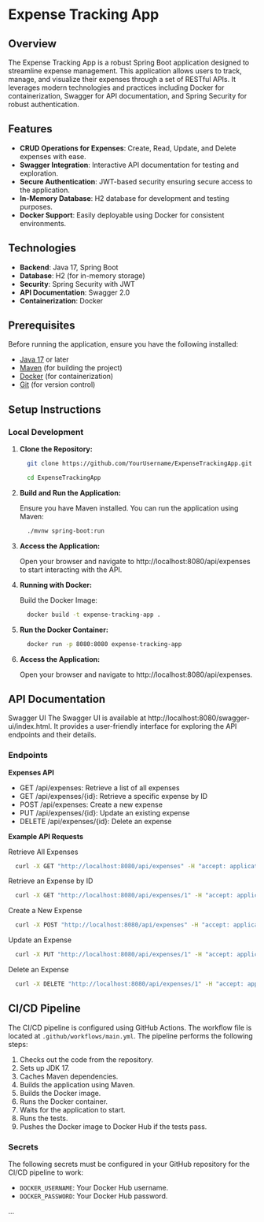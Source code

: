 # Expense Tracking App

## Overview

The Expense Tracking App is a robust Spring Boot application designed to streamline expense management. This application allows users to track, manage, and visualize their expenses through a set of RESTful APIs. It leverages modern technologies and practices including Docker for containerization, Swagger for API documentation, and Spring Security for robust authentication.

## Features

- **CRUD Operations for Expenses**: Create, Read, Update, and Delete expenses with ease.
- **Swagger Integration**: Interactive API documentation for testing and exploration.
- **Secure Authentication**: JWT-based security ensuring secure access to the application.
- **In-Memory Database**: H2 database for development and testing purposes.
- **Docker Support**: Easily deployable using Docker for consistent environments.

## Technologies

- **Backend**: Java 17, Spring Boot
- **Database**: H2 (for in-memory storage)
- **Security**: Spring Security with JWT
- **API Documentation**: Swagger 2.0
- **Containerization**: Docker

## Prerequisites

Before running the application, ensure you have the following installed:

- [Java 17](https://www.oracle.com/java/technologies/javase-jdk17-downloads.html) or later
- [Maven](https://maven.apache.org/) (for building the project)
- [Docker](https://www.docker.com/products/docker-desktop) (for containerization)
- [Git](https://git-scm.com/) (for version control)

## Setup Instructions

### Local Development

1. **Clone the Repository:**

     ```bash
       git clone https://github.com/YourUsername/ExpenseTrackingApp.git
     ```
     
     ```bash
       cd ExpenseTrackingApp
     ```
2. **Build and Run the Application:**

    Ensure you have Maven installed. You can run the application using Maven:

    ```bash
      ./mvnw spring-boot:run
    ```

3. **Access the Application:**

    Open your browser and navigate to http://localhost:8080/api/expenses to start interacting with the API.

4. **Running with Docker:**

    Build the Docker Image:

    ```bash
      docker build -t expense-tracking-app .
    ```

5. **Run the Docker Container:**

    ```bash
      docker run -p 8080:8080 expense-tracking-app
    ```

6. **Access the Application:**

    Open your browser and navigate to http://localhost:8080/api/expenses.

## API Documentation
  
  Swagger UI
  The Swagger UI is available at http://localhost:8080/swagger-ui/index.html. It provides a user-friendly interface for exploring the API endpoints and their details.
  
  ### Endpoints
  
  **Expenses API**
  - GET /api/expenses: Retrieve a list of all expenses
  - GET /api/expenses/{id}: Retrieve a specific expense by ID
  - POST /api/expenses: Create a new expense
  - PUT /api/expenses/{id}: Update an existing expense
  - DELETE /api/expenses/{id}: Delete an expense
  
  **Example API Requests**
  
  Retrieve All Expenses
 
  ```bash
    curl -X GET "http://localhost:8080/api/expenses" -H "accept: application/json"
  ```
  Retrieve an Expense by ID
  
  ```bash
    curl -X GET "http://localhost:8080/api/expenses/1" -H "accept: application/json"
  ```
  
  Create a New Expense
  ```bash
    curl -X POST "http://localhost:8080/api/expenses" -H "accept: application/json" -H "Content-Type: application/json" -d "{\"amount\":100,\"description\":\"Groceries\",\"date\":\"2023-01-01\"}"
  ```

  Update an Expense
  
  ```bash
    curl -X PUT "http://localhost:8080/api/expenses/1" -H "accept: application/json" -H "Content-Type: application/json" -d "{\"amount\":150,\"description\":\"Groceries and more\",\"date\":\"2023-01-01\"}"
  ```
  
  Delete an Expense
  ```bash
    curl -X DELETE "http://localhost:8080/api/expenses/1" -H "accept: application/json"
  ```

## CI/CD Pipeline

The CI/CD pipeline is configured using GitHub Actions. The workflow file is located at `.github/workflows/main.yml`. The pipeline performs the following steps:

1. Checks out the code from the repository.
2. Sets up JDK 17.
3. Caches Maven dependencies.
4. Builds the application using Maven.
5. Builds the Docker image.
6. Runs the Docker container.
7. Waits for the application to start.
8. Runs the tests.
9. Pushes the Docker image to Docker Hub if the tests pass.

### Secrets

The following secrets must be configured in your GitHub repository for the CI/CD pipeline to work:

- `DOCKER_USERNAME`: Your Docker Hub username.
- `DOCKER_PASSWORD`: Your Docker Hub password.

...
